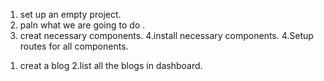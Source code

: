 1. set up an empty project.
2. paln what we are going to do .
3. creat necessary components.
4.install necessary components.
4.Setup routes for all components.


<!-- project idaction -->

1. creat a blog
2.list all the blogs in dashboard.
